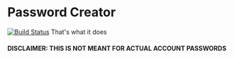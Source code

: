 # Password Creator
[![Build Status](https://travis-ci.com/yaas-dev/password-creator.svg?branch=master)](https://travis-ci.com/yaas-dev/password-creator)
That's what it does

#### DISCLAIMER: THIS IS NOT MEANT FOR ACTUAL ACCOUNT PASSWORDS